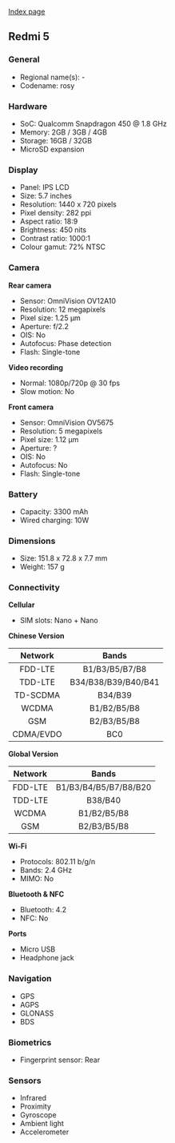 [Index page](../../)

## Redmi 5

### General

* Regional name(s): -
* Codename: rosy

### Hardware

* SoC: Qualcomm Snapdragon 450 @ 1.8 GHz
* Memory: 2GB / 3GB / 4GB
* Storage: 16GB / 32GB
* MicroSD expansion

### Display

* Panel: IPS LCD
* Size: 5.7 inches
* Resolution: 1440 x 720 pixels
* Pixel density: 282 ppi
* Aspect ratio: 18:9
* Brightness: 450 nits
* Contrast ratio: 1000:1
* Colour gamut: 72% NTSC

### Camera

**Rear camera**

* Sensor: OmniVision OV12A10
* Resolution: 12 megapixels
* Pixel size: 1.25 µm
* Aperture: f/2.2
* OIS: No
* Autofocus: Phase detection
* Flash: Single-tone

**Video recording**

* Normal: 1080p/720p @ 30 fps
* Slow motion: No

**Front camera**

* Sensor: OmniVision OV5675
* Resolution: 5 megapixels
* Pixel size: 1.12 µm
* Aperture: ?
* OIS: No
* Autofocus: No
* Flash: Single-tone

### Battery

* Capacity: 3300 mAh
* Wired charging: 10W

### Dimensions

* Size: 151.8 x 72.8 x 7.7 mm
* Weight: 157 g

### Connectivity

**Cellular**

* SIM slots: Nano + Nano

**Chinese Version**

|  Network  |   Bands   |
|:---------:|:-------------------:|
|  FDD-LTE  |    B1/B3/B5/B7/B8   |
|   TDD-LTE  | B34/B38/B39/B40/B41 |
|  TD-SCDMA |       B34/B39       |
|   WCDMA   |     B1/B2/B5/B8     |
|    GSM    |     B2/B3/B5/B8     |
| CDMA/EVDO |         BC0         |

**Global Version**

| Network | Bands |
|:-------:|:---------------------:|
| FDD-LTE | B1/B3/B4/B5/B7/B8/B20 |
| TDD-LTE | B38/B40 |
| WCDMA | B1/B2/B5/B8 |
| GSM | B2/B3/B5/B8 |

**Wi-Fi**

* Protocols: 802.11 b/g/n
* Bands: 2.4 GHz
* MIMO: No

**Bluetooth & NFC**

* Bluetooth: 4.2
* NFC: No

**Ports**

* Micro USB
* Headphone jack

### Navigation

* GPS
* AGPS
* GLONASS
* BDS

### Biometrics

* Fingerprint sensor: Rear

### Sensors

* Infrared
* Proximity
* Gyroscope
* Ambient light
* Accelerometer
